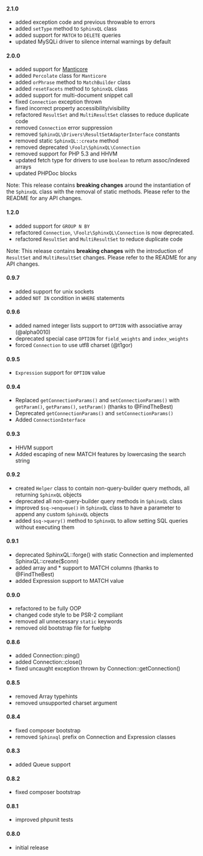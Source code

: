 #### 2.1.0

* added exception code and previous throwable to errors
* added `setType` method to `SphinxQL` class
* added support for `MATCH` to `DELETE` queries
* updated MySQLi driver to silence internal warnings by default

#### 2.0.0

* added support for [Manticore](https://manticoresearch.com)
* added `Percolate` class for `Manticore`
* added `orPhrase` method to `MatchBuilder` class
* added `resetFacets` method to `SphinxQL` class
* added support for multi-document snippet call
* fixed `Connection` exception thrown
* fixed incorrect property accessibility/visibility
* refactored `ResultSet` and `MultiResultSet` classes to reduce duplicate code
* removed `Connection` error suppression
* removed `SphinxQL\Drivers\ResultSetAdapterInterface` constants
* removed static `SphinxQL::create` method
* removed deprecated `\Foolz\SphinxQL\Connection`
* removed support for PHP 5.3 and HHVM
* updated fetch type for drivers to use `boolean` to return assoc/indexed arrays
* updated PHPDoc blocks

Note: This release contains **breaking changes** around the instantiation of the `SphinxQL` class with the removal of static methods. Please refer to the README for any API changes.

#### 1.2.0

* added support for `GROUP N BY`
* refactored `Connection`, `\Foolz\SphinxQL\Connection` is now deprecated.
* refactored `ResultSet` and `MultiResultSet` to reduce duplicate code

Note: This release contains **breaking changes** with the introduction of `ResultSet` and `MultiResultSet` changes. Please refer to the README for any API changes.

#### 0.9.7

* added support for unix sockets
* added `NOT IN` condition in `WHERE` statements

#### 0.9.6

* added named integer lists support to `OPTION` with associative array (@alpha0010)
* deprecated special case `OPTION` for `field_weights` and `index_weights`
* forced `Connection` to use utf8 charset (@t1gor)

#### 0.9.5
* `Expression` support for `OPTION` value

#### 0.9.4
* Replaced `getConnectionParams()` and `setConnectionParams()` with `getParam()`, `getParams()`, `setParam()` (thanks to @FindTheBest)
* Deprecated `getConnectionParams()` and `setConnectionParams()`
* Added `ConnectionInterface`

#### 0.9.3

* HHVM support
* Added escaping of new MATCH features by lowercasing the search string

#### 0.9.2

* created `Helper` class to contain non-query-builder query methods, all returning `SphinxQL` objects
* deprecated all non-query-builder query methods in `SphinxQL` class
* improved `$sq->enqueue()` in `SphinxQL` class to have a parameter to append any custom `SphinxQL` objects
* added `$sq->query()` method to `SphinxQL` to allow setting SQL queries without executing them

#### 0.9.1

* deprecated SphinxQL::forge() with static Connection and implemented SphinxQL::create($conn)
* added array and * support to MATCH columns (thanks to @FindTheBest)
* added Expression support to MATCH value

#### 0.9.0

* refactored to be fully OOP
* changed code style to be PSR-2 compliant
* removed all unnecessary `static` keywords
* removed old bootstrap file for fuelphp

#### 0.8.6

* added Connection::ping()
* added Connection::close()
* fixed uncaught exception thrown by Connection::getConnection()

#### 0.8.5

* removed Array typehints
* removed unsupported charset argument

#### 0.8.4

* fixed composer bootstrap
* removed `Sphinxql` prefix on Connection and Expression classes

#### 0.8.3

* added Queue support

#### 0.8.2

* fixed composer bootstrap

#### 0.8.1

* improved phpunit tests

#### 0.8.0

* initial release
